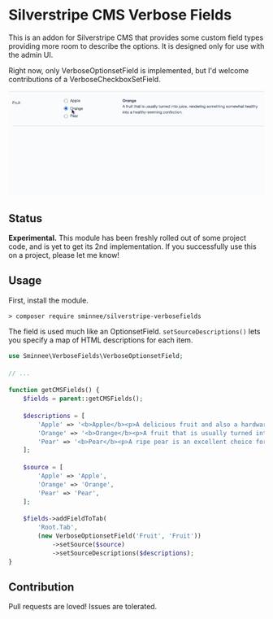 Silverstripe CMS Verbose Fields
===============================

This is an addon for Silverstripe CMS that provides some custom field types providing more room to describe the options. It is designed only for use with the admin UI.

Right now, only VerboseOptionsetField is implemented, but I'd welcome contributions of a VerboseCheckboxSetField.

![Animated screenshot of the field](docs/verbosefield.gif)

Status
------

**Experimental.** This module has been freshly rolled out of some project code, and is yet to get its 2nd implementation. If you successfully use this on a project, please let me know!

Usage
-----

First, install the module.

```
> composer require sminnee/silverstripe-verbosefields
```

The field is used much like an OptionsetField. `setSourceDescriptions()` lets you specify a map of HTML descriptions for each item.

```php
use Sminnee\VerboseFields\VerboseOptionsetField;

// ...

function getCMSFields() {
    $fields = parent::getCMSFields();

    $descriptions = [
        'Apple' => '<b>Apple</b><p>A delicious fruit and also a hardware manufacturerer.<p><p><img src="..."></p>',
        'Orange' => '<b>Orange</b><p>A fruit that is usually turned into juice, rendering something somewhat healthy into a healthy-seeming confection.</p>',
        'Pear' => '<b>Pear</b><p>A ripe pear is an excellent choice for when your hands are too clean and need to be stickier.</p>',
    ];

    $source = [
        'Apple' => 'Apple',
        'Orange' => 'Orange',
        'Pear' => 'Pear',
    ];

    $fields->addFieldToTab(
        'Root.Tab',
        (new VerboseOptionsetField('Fruit', 'Fruit'))
            ->setSource($source)
            ->setSourceDescriptions($descriptions);
}
```

Contribution
------------

Pull requests are loved! Issues are tolerated.
